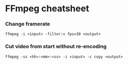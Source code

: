 # FFmpeg cheatsheet

### Change framerate
```
ffmpeg -i <input> -filter:v fps=30 <output>
```

### Cut video from start without re-encoding
```
ffmpeg -ss <hh>:<mm>:<ss> -i <input> -c copy <output>
```
